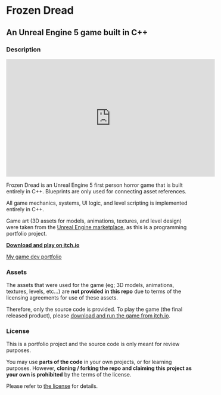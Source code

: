 # Frozen Dread
## An Unreal Engine 5 game built in C++

### Description

<iframe width="560" height="315" src="https://www.youtube.com/embed/0tTUace0P1g?si=qh0-AYnTq3N0HEnb" title="YouTube video player" frameborder="0" allow="accelerometer; autoplay; clipboard-write; encrypted-media; gyroscope; picture-in-picture; web-share" allowfullscreen></iframe>

Frozen Dread is an Unreal Engine 5 first person horror game that is built entirely in C++. Blueprints are only used for connecting asset references.

All game mechanics, systems, UI logic, and level scripting is implemented entirely in C++.

Game art (3D assets for models, animations, textures, and level design) were taken from the [Unreal Engine marketplace](https://www.unrealengine.com/marketplace/en-US/store), as this is a programming portfolio project.

[**Download and play on itch.io**](https://asad-ahmed.itch.io/frozen-dread)

[My game dev portfolio](https://asad-ahmed.itch.io/)

### Assets

The assets that were used for the game (eg; 3D models, animations, textures, levels, etc...) are **not provided in this repo** due to terms of the licensing agreements for use of these assets. 

Therefore, only the source code is provided. To play the game (the final released product), please [download and run the game from itch.io](https://asad-ahmed.itch.io/frozen-dread).

### License

This is a portfolio project and the source code is only meant for review purposes.

You may use **parts of the code** in your own projects, or for learning purposes. However, **cloning / forking the repo and claiming this project as your own is prohibited** by the terms of the license.

Please refer to [the license](LICENSE.md) for details.